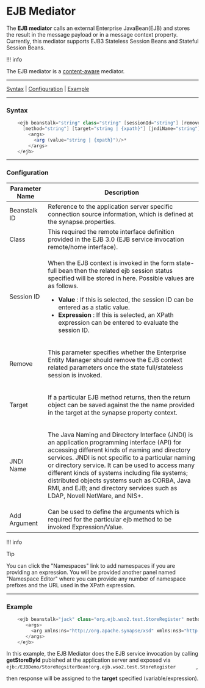 # EJB Mediator

The **EJB mediator** calls an external Enterprise JavaBean(EJB) and
stores the result in the message payload or in a message context
property. Currently, this mediator supports EJB3 Stateless Session Beans
and Stateful Session Beans.

!!! info

The EJB mediator is a
[content-aware](ESB-Mediators_119131045.html#ESBMediators-Content-awareness)
mediator.


------------------------------------------------------------------------

[Syntax](#EJBMediator-Syntax) \|
[Configuration](#EJBMediator-Configuration) \|
[Example](#EJBMediator-Example)

------------------------------------------------------------------------

### Syntax

``` java
    <ejb beanstalk="string" class="string" [sessionId="string"] [remove="true | false"] 
      [method="string"] [target="string | {xpath}"] [jndiName="string"] /> 
        <args> 
          <arg (value="string | {xpath}")/>* 
        </args> 
    </ejb>
```

------------------------------------------------------------------------

### Configuration

<table>
<thead>
<tr class="header">
<th>Parameter Name</th>
<th>Description</th>
</tr>
</thead>
<tbody>
<tr class="odd">
<td>Beanstalk ID</td>
<td>Reference to the application server specific connection source information, which is defined at the synapse.properties.</td>
</tr>
<tr class="even">
<td>Class</td>
<td>This required the remote interface definition provided in the EJB 3.0 (EJB service invocation remote/home interface).</td>
</tr>
<tr class="odd">
<td>Session ID</td>
<td><p>When the EJB context is invoked in the form state-full bean then the related ejb session status specified will be stored in here. Possible values are as follows.</p>
<ul>
<li><strong>Value</strong> : If this is selected, the session ID can be entered as a static value.</li>
<li><strong>Expression</strong> : If this is selected, an XPath expression can be entered to evaluate the session ID.</li>
</ul></td>
</tr>
<tr class="even">
<td>Remove</td>
<td><p>This parameter specifies whether the Enterprise Entity Manager should remove the EJB context related parameters once the state full/stateless session is invoked.</p></td>
</tr>
<tr class="odd">
<td>Target</td>
<td><p>If a particular EJB method returns, then the return object can be saved against the the name provided in the target at the synapse property context.</p></td>
</tr>
<tr class="even">
<td>JNDI Name</td>
<td><p>The Java Naming and Directory Interface (JNDI) is an application programming interface (API) for accessing different kinds of naming and directory services. JNDI is not specific to a particular naming or directory service. It can be used to access many different kinds of systems including file systems; distributed objects systems such as CORBA, Java RMI, and EJB; and directory services such as LDAP, Novell NetWare, and NIS+.</p></td>
</tr>
<tr class="odd">
<td>Add Argument</td>
<td>Can be used to define the arguments which is required for the particular ejb method to be invoked Expression/Value.</td>
</tr>
</tbody>
</table>

!!! info

Tip

You can click the "Namespaces" link to add namespaces if you are
providing an expression. You will be provided another panel named
"Namespace Editor" where you can provide any number of namespace
prefixes and the URL used in the XPath expression.


  

------------------------------------------------------------------------

### Example

``` java
    <ejb beanstalk="jack" class="org.ejb.wso2.test.StoreRegister" method="getStoreById" target="store" jndiName="ejb:/EJBDemo/StoreRegsiterBean!org.ejb.wso2.test.StoreRegister">
       <args>
         <arg xmlns:ns="http://org.apache.synapse/xsd" xmlns:ns3="http://org.apache.synapse/xsd" value="{get-property('loc_id')}"/>
       </args>
    </ejb>
```

In this example, the EJB Mediator does the EJB service invocation by
calling **getStoreById** pubished at the application server and exposed
via
`         ejb:/EJBDemo/StoreRegsiterBean!org.ejb.wso2.test.StoreRegister        `
,

then response will be assigned to the **target** specified
(variable/expression).
